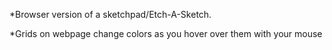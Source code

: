 *Browser version of a sketchpad/Etch-A-Sketch.

*Grids on webpage change colors as you hover over them with your mouse